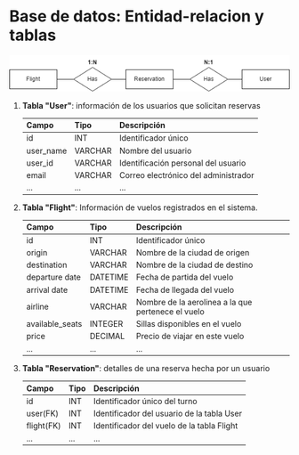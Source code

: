 # Base de datos: Entidad-relacion y tablas


![Alt text](img/Cardinalidad.png)


1. __Tabla "User"__: información de los usuarios que solicitan reservas

    | Campo        | Tipo        | Descripción                          |
    |--------------|-------------|--------------------------------------|
    | id           | INT         | Identificador único                  |
    | user_name    | VARCHAR     | Nombre del usuario                   |
    | user_id      | VARCHAR     | Identificación personal del usuario  |
    | email        | VARCHAR     | Correo electrónico del administrador |
    | ...          | ...         | ...                                  |


2. __Tabla "Flight"__: Información de vuelos registrados en el sistema.

    | Campo          | Tipo        | Descripción                                       |
    |--------------  |-------------|-------------------------------------------------- |
    | id             | INT         | Identificador único                               |
    | origin         | VARCHAR     | Nombre de la ciudad de origen                     |
    | destination    | VARCHAR     | Nombre de la ciudad de destino                    |
    | departure date | DATETIME    | Fecha de partida del vuelo                        |
    | arrival date   | DATETIME    | Fecha de llegada del vuelo                        |
    | airline        | VARCHAR     | Nombre de la aerolinea a la que pertenece el vuelo|
    | available_seats| INTEGER     | Sillas disponibles en el vuelo                    |
    | price          | DECIMAL     | Precio de viajar en este vuelo                    |
    | ...            | ...         | ...                                               |


3. __Tabla "Reservation"__:  detalles de una reserva hecha por un usuario

    | Campo           | Tipo    | Descripción                                |
    |--------------   |---------|------------------------------------------- |
    | id              | INT     | Identificador único del turno              |
    | user(FK)        | INT     | Identificador del usuario de la tabla User |
    | flight(FK)      | INT     | Identificador del vuelo de la tabla Flight |
    | ...             | ...     | ...                                        |
